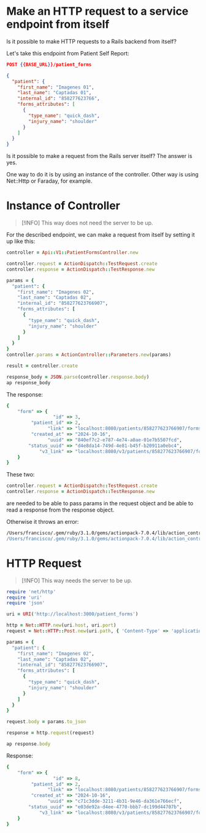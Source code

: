 # Make an HTTP request to a service endpoint from itself

Is it possible to make HTTP requests to a Rails backend from itself?

Let's take this endpoint from Patient Self Report:
```json
POST {{BASE_URL}}/patient_forms

{
  "patient": {
    "first_name": "Imagenes 01",
    "last_name": "Captadas 01",
    "internal_id": "858277623766",
    "forms_attributes": [
      {
        "type_name": "quick_dash",
        "injury_name": "shoulder"
      }
    ]
  }
}
```

Is it possible to make a request from the Rails server itself? The answer is yes.

One way to do it is by using an instance of the controller. Other way is using Net::Http or Faraday, for example.

# Instance of Controller

> [!INFO]
> This way does not need the server to be up.

For the described endpoint, we can make a request from itself by setting it up like this:
```ruby
controller = Api::V1::PatientFormsController.new

controller.request = ActionDispatch::TestRequest.create
controller.response = ActionDispatch::TestResponse.new

params = {
  "patient": {
    "first_name": "Imagenes 02",
    "last_name": "Captadas 02",
    "internal_id": "858277623766907",
    "forms_attributes": [
      {
        "type_name": "quick_dash",
        "injury_name": "shoulder"
      }
    ]
  }
}
controller.params = ActionController::Parameters.new(params)

result = controller.create

response_body = JSON.parse(controller.response.body)
ap response_body
```

The response:
```ruby
{
    "form" => {
                 "id" => 3,
         "patient_id" => 2,
               "link" => "localhost:8080/patients/858277623766907/forms/840ef7c2-e787-4e74-a0ae-01e7b5507fcd",
         "created_at" => "2024-10-16",
               "uuid" => "840ef7c2-e787-4e74-a0ae-01e7b5507fcd",
        "status_uuid" => "d4e8da14-749d-4e81-b45f-b20911a0ebc4",
            "v3_link" => "localhost:8080/v3/patients/858277623766907/forms/840ef7c2-e787-4e74-a0ae-01e7b5507fcd"
    }
}
```

These two:
```ruby
controller.request = ActionDispatch::TestRequest.create
controller.response = ActionDispatch::TestResponse.new
```

are needed to be able to pass params in the request object and be able to read a response from the response object.

Otherwise it throws an error:
```bash
/Users/francisco/.gem/ruby/3.1.0/gems/actionpack-7.0.4/lib/action_controller/metal.rb:147:in `rescue in status=': ActionController::Metal#status= delegated to @_response.status=, but @_response is nil: #<Api::V1::PatientFormsController:0x00000000220cb8> (Module::DelegationError)
/Users/francisco/.gem/ruby/3.1.0/gems/actionpack-7.0.4/lib/action_controller/metal.rb:147:in `status=': undefined method `status=' for nil:NilClass (NoMethodError)
```

# HTTP Request

> [!INFO]
> This way needs the server to be up.

```ruby
require 'net/http'
require 'uri'
require 'json'

uri = URI('http://localhost:3000/patient_forms')

http = Net::HTTP.new(uri.host, uri.port)
request = Net::HTTP::Post.new(uri.path, { 'Content-Type' => 'application/json' })

params = {
  "patient": {
    "first_name": "Imagenes 02",
    "last_name": "Captadas 02",
    "internal_id": "858277623766907",
    "forms_attributes": [
      {
        "type_name": "quick_dash",
        "injury_name": "shoulder"
      }
    ]
  }
}

request.body = params.to_json

response = http.request(request)

ap response.body
```

Response:
```ruby
{
    "form" => {
                 "id" => 8,
         "patient_id" => 2,
               "link" => "localhost:8080/patients/858277623766907/forms/c71c3dde-3211-4b31-9e46-da361e766ecf",
         "created_at" => "2024-10-16",
               "uuid" => "c71c3dde-3211-4b31-9e46-da361e766ecf",
        "status_uuid" => "e03de92a-d4ee-4770-bbb7-dc199d44707b",
            "v3_link" => "localhost:8080/v3/patients/858277623766907/forms/c71c3dde-3211-4b31-9e46-da361e766ecf"
    }
}
```
